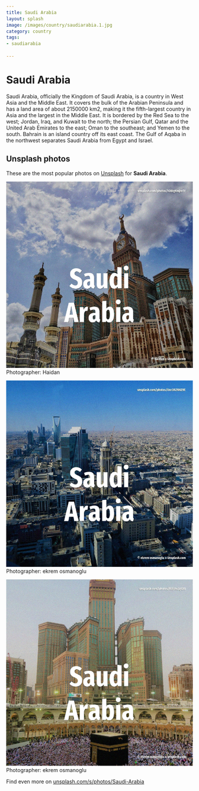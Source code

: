 ```yaml
---
title: Saudi Arabia
layout: splash
image: /images/country/saudiarabia.1.jpg
category: country
tags:
- saudiarabia

---
```

# Saudi Arabia

Saudi Arabia, officially the Kingdom of Saudi Arabia, is a country in West Asia and the Middle East. It covers the bulk of the Arabian Peninsula and has a land area of about 2150000 km2, making it the  fifth-largest country in Asia and the largest in the Middle East. It is bordered by the Red Sea to the west; Jordan, Iraq, and Kuwait to the north; the Persian Gulf,  Qatar and the United Arab Emirates to the east; Oman to the southeast; and Yemen to the south. Bahrain is an island country off its east coast. The Gulf of Aqaba in the northwest separates Saudi Arabia from Egypt and Israel. 

 
## Unsplash photos
These are the most popular photos on [Unsplash](https://unsplash.com) for **Saudi Arabia**.
 
![Saudi Arabia](/images/country/saudiarabia.1.jpg)
Photographer:  Haidan
 
![Saudi Arabia](/images/country/saudiarabia.2.jpg)
Photographer:  ekrem osmanoglu
 
![Saudi Arabia](/images/country/saudiarabia.3.jpg)
Photographer:  ekrem osmanoglu
 
Find even more on [unsplash.com/s/photos/Saudi-Arabia](https://unsplash.com/s/photos/Saudi-Arabia)
 
